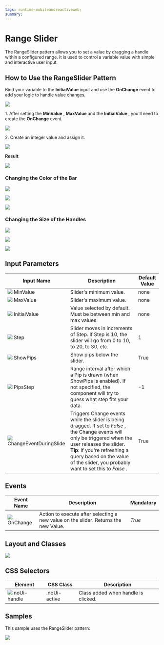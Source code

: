 ```yaml
---
tags: runtime-mobileandreactiveweb;  
summary: 
---
```


# Range Slider

The RangeSlider pattern allows you to set a value by dragging a handle within a configured range. It is used to control a variable value with simple and interactive user input.

## How to Use the RangeSlider Pattern

Bind your variable to the **InitialValue** input and use the **OnChange** event to add your logic to handle value changes.

![](images/range_slider.png)

1\. After setting the **MinValue** , **MaxValue** and the **InitialValue** , you'll need to create the **OnChange** event.

![](images/range_slider_on_change.png)

2\. Create an integer value and assign it.

![](images/range_slder_integer.png)

**Result**:

![](images/Rangeslider_BasicEndResult.gif)

### Changing the Color of the Bar

![](images/range_slider_color_bar_1.png)

![](images/range_slider__change_color.png)

![](images/range_slider_color_bar_2.png)

### Changing the Size of the Handles

![](images/range_slider_handle_size_1.png)

![](images/range_slider_change_size_of_handles.png)

![](images/range_slider_handle_size_2.png)

## Input Parameters

**Input Name** |  **Description** |  **Default Value**  
---|---|---  
![](images/input.png) MinValue  |  Slider's minimum value.  |  none  
![](images/input.png) MaxValue  |  Slider's maximum value.  |  none  
![](images/input.png) InitialValue  |  Value selected by default. Must be between min and max values.  |  none  
![](images/input.png) Step  |  Slider moves in increments of Step. If Step is 10, the slider will go from 0 to 10, to 20, to 30, etc.  |  1  
![](images/input.png) ShowPips  |  Show pips below the slider.  |  True  
![](images/input.png) PipsStep  |  Range interval after which a Pip is drawn (when ShowPips is enabled). If not specified, the component will try to guess what step fits your data.  |  -1  
![](images/input.png) ChangeEventDuringSlide  |  Triggers Change events while the slider is being dragged. If set to _False_ , the Change events will only be triggered when the user releases the slider. **Tip**: If you're refreshing a query based on the value of the slider, you probably want to set this to _False_ .  |  True  
  
## Events

**Event Name** |  **Description** |  **Mandatory**  
---|---|---  
![](images/Event.png) OnChange  |  Action to execute after selecting a new value on the slider. Returns the new Value.  |  _True_  
  
## Layout and Classes

![](images/range_slider_layout_and_classes.png)

## CSS Selectors

**Element** |  **CSS Class** |  **Description**  
---|---|---  
![](images/css_selector.png) noUi-handle  |  .noUi-active  |  Class added when handle is clicked.  
  
## Samples

This sample uses the RangeSlider pattern:

![](images/RangeSlider-Sample-1.PNG)
